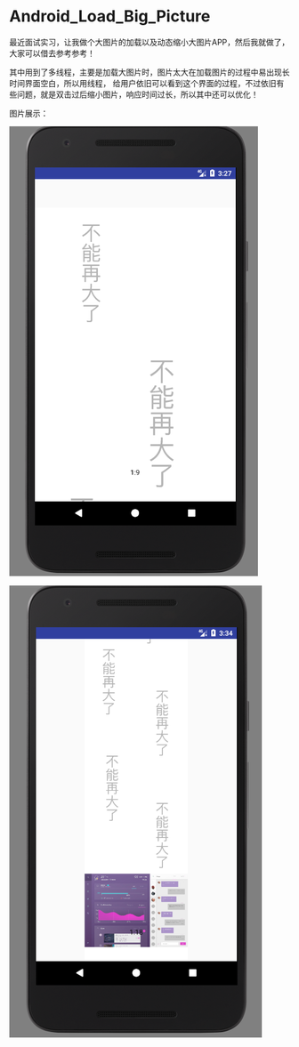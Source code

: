 # Android_Load_Big_Picture
最近面试实习，让我做个大图片的加载以及动态缩小大图片APP，然后我就做了，大家可以借去参考参考！

其中用到了多线程，主要是加载大图片时，图片太大在加载图片的过程中易出现长时间界面空白，所以用线程，
给用户依旧可以看到这个界面的过程，不过依旧有些问题，就是双击过后缩小图片，响应时间过长，所以其中还可以优化！

图片展示：

![Image text](https://github.com/Leezps/Android_Load_Big_Picture/blob/master/IHelpYou/bigPicture_1.png)

![Image text](https://github.com/Leezps/Android_Load_Big_Picture/blob/master/IHelpYou/bigPicture2.png)
